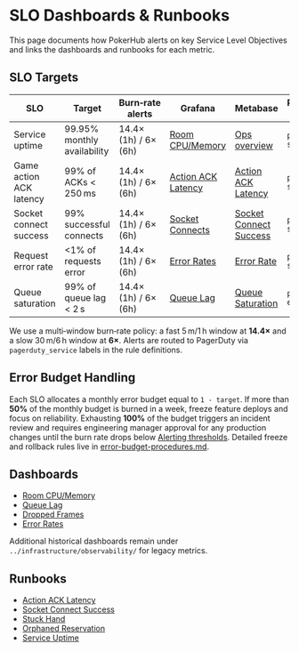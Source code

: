 # SLO Dashboards & Runbooks

This page documents how PokerHub alerts on key Service Level Objectives and links the dashboards and runbooks for each metric.

## SLO Targets
| SLO | Target | Burn‑rate alerts | Grafana | Metabase | PagerDuty Service |
| --- | --- | --- | --- | --- | --- |
| Service uptime | 99.95% monthly availability | 14.4× (1h) / 6× (6h) | [Room CPU/Memory](../infrastructure/monitoring/grafana-room-cpu-mem.json) | [Ops overview](analytics-dashboards.md) | `pokerhub-sre` |
| Game action ACK latency | 99% of ACKs < 250 ms | 14.4× (1h) / 6× (6h) | [Action ACK Latency](../infrastructure/monitoring/grafana-action-ack-latency.json) | [Action ACK Latency](analytics-dashboards.md#action-ack-latency-1) | `pokerhub-sre` |
| Socket connect success | 99% successful connects | 14.4× (1h) / 6× (6h) | [Socket Connects](../infrastructure/observability/socket-connects-dashboard.json) | [Socket Connect Success](analytics-dashboards.md#socket-connect-success-1) | `pokerhub-sre` |
| Request error rate | <1% of requests error | 14.4× (1h) / 6× (6h) | [Error Rates](../infrastructure/monitoring/grafana-error-rates.json) | [Error Rate](analytics-dashboards.md#error-rate-1) | `pokerhub-sre` |
| Queue saturation | 99% of queue lag < 2 s | 14.4× (1h) / 6× (6h) | [Queue Lag](../infrastructure/monitoring/grafana-queue-lag.json) | [Queue Saturation](analytics-dashboards.md#queue-saturation-1) | `pokerhub-eng` |

We use a multi‑window burn‑rate policy: a fast 5 m/1 h window at **14.4×** and a slow 30 m/6 h window at **6×**. Alerts are routed to PagerDuty via `pagerduty_service` labels in the rule definitions.

## Error Budget Handling

Each SLO allocates a monthly error budget equal to `1 - target`. If more than **50%** of the monthly budget is burned in a week, freeze feature deploys and focus on reliability. Exhausting **100%** of the budget triggers an incident review and requires engineering manager approval for any production changes until the burn rate drops below [Alerting thresholds](runbooks/alerting.md#severity-tiers). Detailed freeze and rollback rules live in [error-budget-procedures.md](error-budget-procedures.md).

## Dashboards
- [Room CPU/Memory](../infrastructure/monitoring/grafana-room-cpu-mem.json)
- [Queue Lag](../infrastructure/monitoring/grafana-queue-lag.json)
- [Dropped Frames](../infrastructure/monitoring/grafana-dropped-frames.json)
- [Error Rates](../infrastructure/monitoring/grafana-error-rates.json)

Additional historical dashboards remain under `../infrastructure/observability/` for legacy metrics.

## Runbooks
- [Action ACK Latency](runbooks/action-ack-latency.md)
- [Socket Connect Success](runbooks/socket-connect-success.md)
- [Stuck Hand](runbooks/stuck-hand.md)
- [Orphaned Reservation](runbooks/orphaned-reservation.md)
- [Service Uptime](runbooks/service-uptime.md)
